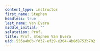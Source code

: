 ```yaml
---
content_type: instructor
first_name: Stephen
headless: true
last_name: Van Evera
middle_initial: ''
salutation: Prof.
title: Prof. Stephen Van Evera
uid: 555a4b0b-fd37-ef29-e364-4b6d9753b702
---
```

